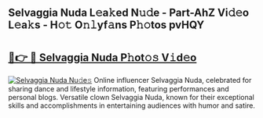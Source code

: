 ## Selvaggia Nuda L𝚎a𝚔ed N𝚞𝚍e - Part-AhZ Vi𝚍𝚎o L𝚎a𝚔s - H𝚘𝚝 O𝚗𝚕yf𝚊ns P𝚑𝚘tos pvHQY

# <h2><a href="http://kf9ins.oniu.top/?m=Selvaggia+Nuda">🔗👉 🔴 Selvaggia Nuda P𝚑ot𝚘𝚜 V𝚒d𝚎o</a></h2>

[![Selvaggia Nuda Nu𝚍e𝚜](https://i.imgur.com/0qMVB7G.gif)](http://kf9ins.oniu.top/?m=Selvaggia+Nuda)
Online influencer Selvaggia Nuda, celebrated for sharing dance and lifestyle information, featuring performances and personal blogs. Versatile clown Selvaggia Nuda, known for their exceptional skills and accomplishments in entertaining audiences with humor and satire.  

